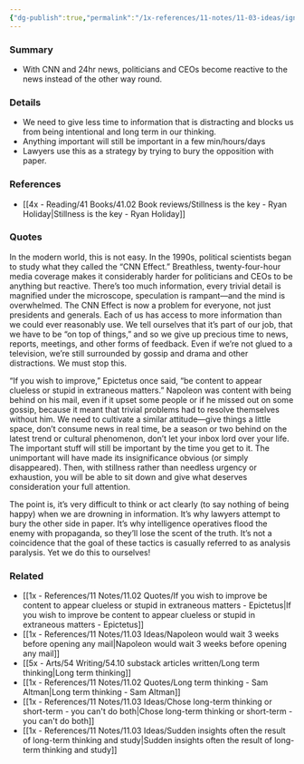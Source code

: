 ```yaml
---
{"dg-publish":true,"permalink":"/1x-references/11-notes/11-03-ideas/ignore-the-cnn-effect-availability-to-too-much-information/","title":"Ignore the CNN effect - availability to too much information","created":"2024-03-10T09:24:53.363+03:00","updated":"2024-03-10T09:34:13.479+03:00"}
---
```



### Summary
- With CNN and 24hr news, politicians and CEOs become reactive to the news instead of the other way round.

### Details
- We need to give less time to information that is distracting and blocks us from being intentional and long term in our thinking.
- Anything important will still be important in a few min/hours/days
- Lawyers use this as a strategy by trying to bury the opposition with paper.

### References
- [[4x - Reading/41 Books/41.02 Book reviews/Stillness is the key - Ryan Holiday\|Stillness is the key - Ryan Holiday]]

### Quotes
In the modern world, this is not easy. In the 1990s, political scientists began to study what they called the “CNN Effect.” Breathless, twenty-four-hour media coverage makes it considerably harder for politicians and CEOs to be anything but reactive. There’s too much information, every trivial detail is magnified under the microscope, speculation is rampant—and the mind is overwhelmed. The CNN Effect is now a problem for everyone, not just presidents and generals. Each of us has access to more information than we could ever reasonably use. We tell ourselves that it’s part of our job, that we have to be “on top of things,” and so we give up precious time to news, reports, meetings, and other forms of feedback. Even if we’re not glued to a television, we’re still surrounded by gossip and drama and other distractions. We must stop this.


“If you wish to improve,” Epictetus once said, “be content to appear clueless or stupid in extraneous matters.” Napoleon was content with being behind on his mail, even if it upset some people or if he missed out on some gossip, because it meant that trivial problems had to resolve themselves without him. We need to cultivate a similar attitude—give things a little space, don’t consume news in real time, be a season or two behind on the latest trend or cultural phenomenon, don’t let your inbox lord over your life.
The important stuff will still be important by the time you get to it. The unimportant will have made its insignificance obvious (or simply disappeared). Then, with stillness rather than needless urgency or exhaustion, you will be able to sit down and give what deserves consideration your full attention.

The point is, it’s very difficult to think or act clearly (to say nothing of being happy) when we are drowning in information. It’s why lawyers attempt to bury the other side in paper. It’s why intelligence operatives flood the enemy with propaganda, so they’ll lose the scent of the truth. It’s not a coincidence that the goal of these tactics is casually referred to as analysis paralysis. Yet we do this to ourselves!

### Related
- [[1x - References/11 Notes/11.02 Quotes/If you wish to improve be content to appear clueless or stupid in extraneous matters - Epictetus\|If you wish to improve be content to appear clueless or stupid in extraneous matters - Epictetus]]
- [[1x - References/11 Notes/11.03 Ideas/Napoleon would wait 3 weeks before opening any mail\|Napoleon would wait 3 weeks before opening any mail]]
- [[5x - Arts/54 Writing/54.10 substack articles written/Long term thinking\|Long term thinking]]
- [[1x - References/11 Notes/11.02 Quotes/Long term thinking - Sam Altman\|Long term thinking - Sam Altman]]
- [[1x - References/11 Notes/11.03 Ideas/Chose long-term thinking or short-term - you can't do both\|Chose long-term thinking or short-term - you can't do both]]
- [[1x - References/11 Notes/11.03 Ideas/Sudden insights often the result of long-term thinking and study\|Sudden insights often the result of long-term thinking and study]]